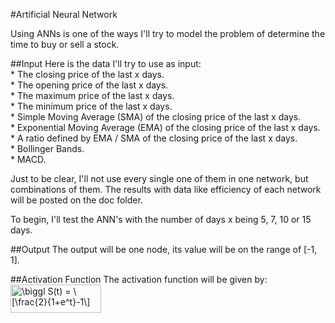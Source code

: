 #Artificial Neural Network

Using ANNs is one of the ways I'll try to model the problem of determine the time to buy or sell a stock.

##Input
Here is the data I'll try to use as input:<br/>
	* The closing price of the last x days.<br/>
	* The opening price of the last x days.<br/>
	* The maximum price of the last x days.<br/>
	* The minimum price of the last x days.<br/>
	* Simple Moving Average (SMA) of the closing price of the last x days.<br/>
	* Exponential Moving Average (EMA) of the closing price of the last x days.<br/>
	* A ratio defined by EMA / SMA of the closing price of the last x days.<br/>
	* Bollinger Bands.<br/>
	* MACD.<br/>

Just to be clear, I'll not use every single one of them in one network, but combinations of them. The results with data like efficiency of each network will be posted on the doc folder.

To begin, I'll test the ANN's with the number of days x being 5, 7, 10 or 15 days.


##Output
The output will be one node, its value will be on the range of [-1, 1].

##Activation Function
The activation function will be given by:<br/><img src="http://i.imgur.com/0YKOq9G.png" align="center" border="0" alt="\biggl S(t) = \[\frac{2}{1+e^t}-1\]"  width="145" height="45" />
